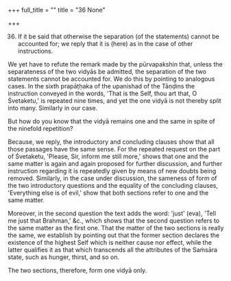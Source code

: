+++
full_title = ""
title = "36 None"

+++


36. If it be said that otherwise the separation (of the statements) cannot be accounted for; we reply that it is (here) as in the case of other instructions.

We yet have to refute the remark made by the pūrvapakshin that, unless the separateness of the two vidyās be admitted, the separation of the two statements cannot be accounted for. We do this by pointing to analogous cases. In the sixth prapāṭḥaka of the upanishad of the Tāṇḍins the instruction conveyed in the words, 'That is the Self, thou art that, O Śvetaketu,' is repeated nine times, and yet the one vidyā is not thereby split into many. Similarly in our case.

But how do you know that the vidyā remains one and the same in spite of the ninefold repetition?

Because, we reply, the introductory and concluding clauses show that all those passages have the same sense. For the repeated request on the part of Śvetaketu, 'Please, Sir, inform me still more,' shows that one and the same matter is again and again proposed for further discussion, and further instruction regarding it is repeatedly given by means of new doubts being removed. Similarly, in the case under discussion, the sameness of form of the two introductory questions and the equality of the concluding clauses, 'Everything else is of evil,' show that both sections refer to one and the same matter.

Moreover, in the second question the text adds the word: 'just' (eva), 'Tell me just that Brahman,' &c., which shows that the second question refers to the same matter as the first one. That the matter of the two sections is really the same, we establish by pointing out that the former section declares the existence of the highest Self which is neither cause nor effect, while the latter qualifies it as that which transcends all the attributes of the Saṁsāra state, such as hunger, thirst, and so on.

The two sections, therefore, form one vidyā only.

